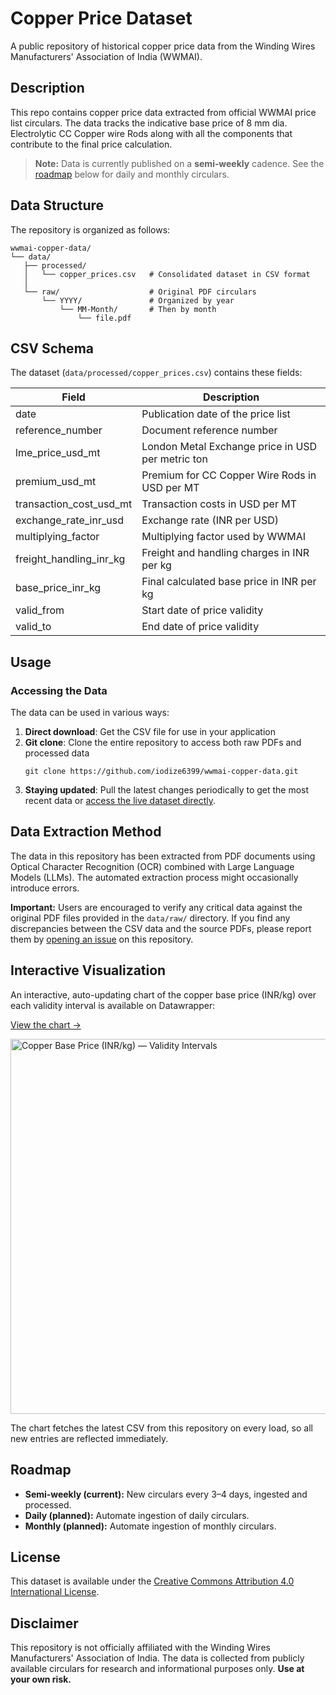 # Copper Price Dataset

A public repository of historical copper price data from the Winding Wires Manufacturers' Association of India (WWMAI).

## Description

This repo contains copper price data extracted from official WWMAI price list circulars. The data tracks the indicative base price of 8 mm dia. Electrolytic CC Copper wire Rods along with all the components that contribute to the final price calculation.

> **Note:** Data is currently published on a **semi‑weekly** cadence. See the [roadmap](#roadmap) below for daily and monthly circulars.

## Data Structure

The repository is organized as follows:

```
wwmai-copper-data/
└── data/
   ├── processed/
   │   └── copper_prices.csv   # Consolidated dataset in CSV format
   │
   └── raw/                    # Original PDF circulars
       └── YYYY/               # Organized by year
           └── MM-Month/       # Then by month
               └── file.pdf

```

## CSV Schema

The dataset (`data/processed/copper_prices.csv`) contains these fields:

| Field | Description |
|-------|-------------|
| date | Publication date of the price list |
| reference_number | Document reference number |
| lme_price_usd_mt | London Metal Exchange price in USD per metric ton |
| premium_usd_mt | Premium for CC Copper Wire Rods in USD per MT |
| transaction_cost_usd_mt | Transaction costs in USD per MT |
| exchange_rate_inr_usd | Exchange rate (INR per USD) |
| multiplying_factor | Multiplying factor used by WWMAI |
| freight_handling_inr_kg | Freight and handling charges in INR per kg |
| base_price_inr_kg | Final calculated base price in INR per kg |
| valid_from | Start date of price validity |
| valid_to | End date of price validity |

## Usage

### Accessing the Data

The data can be used in various ways:

1. **Direct download**: Get the CSV file for use in your application
2. **Git clone**: Clone the entire repository to access both raw PDFs and processed data
   ```
   git clone https://github.com/iodize6399/wwmai-copper-data.git
   ```
3. **Staying updated**: Pull the latest changes periodically to get the most recent data or [access the live dataset directly](https://raw.githubusercontent.com/iodize6399/wwmai-copper-data/refs/heads/main/data/processed/copper_prices.csv).

## Data Extraction Method
The data in this repository has been extracted from PDF documents using Optical Character Recognition (OCR) combined with Large Language Models (LLMs). The automated extraction process might occasionally introduce errors.

**Important:** Users are encouraged to verify any critical data against the original PDF files provided in the `data/raw/` directory. If you find any discrepancies between the CSV data and the source PDFs, please report them by [opening an issue](https://github.com/iodize6399/wwmai-copper-data/issues/new) on this repository. 

## Interactive Visualization
An interactive, auto-updating chart of the copper base price (INR/kg) over each validity interval is available on Datawrapper:

[View the chart →](https://www.datawrapper.de/_/ilR6g/)

<p align="left">
  <a href="https://www.datawrapper.de/_/ilR6g/" target="_blank" rel="noopener noreferrer">
    <img
      src="https://datawrapper.dwcdn.net/ilR6g/full.png"
      alt="Copper Base Price (INR/kg) — Validity Intervals"
      width="600"
      style="max-width: 100%; height: auto;"
    />
  </a>
</p>

The chart fetches the latest CSV from this repository on every load, so all new entries are reflected immediately.

## Roadmap

- **Semi‑weekly (current):** New circulars every 3–4 days, ingested and processed.  
- **Daily (planned):** Automate ingestion of daily circulars.  
- **Monthly (planned):** Automate ingestion of monthly circulars.  

## License

This dataset is available under the [Creative Commons Attribution 4.0 International License](https://creativecommons.org/licenses/by/4.0/).

## Disclaimer

This repository is not officially affiliated with the Winding Wires Manufacturers' Association of India. The data is collected from publicly available circulars for research and informational purposes only. **Use at your own risk.**